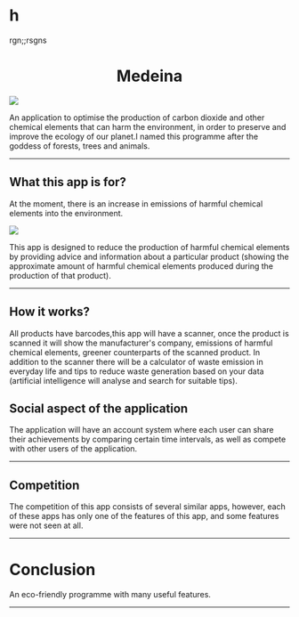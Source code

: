 <h1>h</h1>
<div>rgn;;rsgns</div>
<h1 align = "center" > Medeina </h1>
<div ><img src = "https://avatars.mds.yandex.net/get-altay/492546/2a0000016009c00e65e2c6a93b24cffdcaeb/XXL_height" ></div>
<p>An application to optimise the production of carbon dioxide and other chemical elements that can harm the environment, in order to preserve and improve the ecology of our planet.I named this programme after the goddess of forests, trees and animals.</p>
<hr>
<h2> What this app is for? </h2>
<p>At the moment, there is an increase in emissions of harmful chemical elements into the environment.</p>
<div><img src ="https://ichef.bbci.co.uk/news/624/cpsprodpb/1316D/production/_109998187_optimised-carbon_emissions-nc.png"></div>
<p>This app is designed to reduce the production of harmful chemical elements by providing advice and information about a particular product (showing the approximate amount of harmful chemical elements produced during the production of that product).</p>
<hr>
<h2> How it works? </h2>
<p>All products have barcodes,this app will have a scanner, once the product is scanned it will show the manufacturer's company, emissions of harmful chemical elements, greener counterparts of the scanned product. In addition to the scanner there will be a calculator of waste emission in everyday life and tips to reduce waste generation based on your data (artificial intelligence will analyse and search for suitable tips).</p>
<h2>Social aspect of the application</h2>
<p>The application will have an account system where each user can share their achievements by comparing certain time intervals, as well as compete with other users of the application.</p>
<hr>
<h2> Сompetition </h2>
<p>The competition of this app consists of several similar apps, however, each of these apps has only one of the features of this app, and some features were not seen at all.</p>
<hr>
<h1> Conclusion  </h1>
 <p> An eco-friendly programme with many useful features. </p>
<hr>

